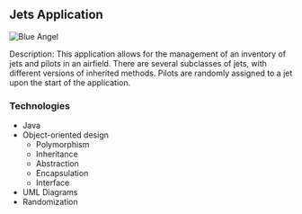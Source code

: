 ## Jets Application

![Blue Angel](https://upload.wikimedia.org/wikipedia/commons/b/bb/Blueangelsformationpd.jpg)

Description: This application allows for the management of an inventory of jets and pilots in an airfield.  There are several subclasses of jets, with different versions of inherited methods. Pilots are randomly assigned to a jet upon the start of the application.  

### Technologies
* Java
* Object-oriented design
  * Polymorphism
  * Inheritance
  * Abstraction
  * Encapsulation
  * Interface
* UML Diagrams
* Randomization


